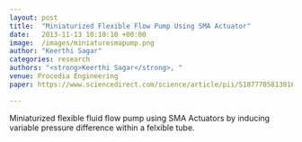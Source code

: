 ```yaml
---
layout: post
title:  "Miniaturized Flexible Flow Pump Using SMA Actuator"
date:   2013-11-13 10:10:10 +00:00
image:  /images/miniaturesmapump.png
author: "Keerthi Sagar"
categories: research
authors: "<strong>Keerthi Sagar</strong>, "
venue: Procedia Engineering
paper: https://www.sciencedirect.com/science/article/pii/S1877705813016809

---
```

Miniaturized flexible fluid flow pump using SMA Actuators by inducing variable pressure difference within a felxible tube.
